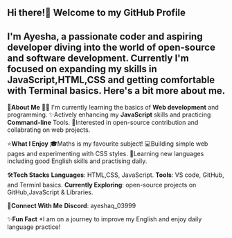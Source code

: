 ## Hi there!👋 Welcome to my GitHub Profile
I'm Ayesha, a passionate coder and aspiring developer diving into the world of open-source and software development. Currently I'm focused on expanding my skills in **JavaScript**,**HTML**,**CSS** and getting comfortable with Terminal basics.
Here's a bit more about me.
-----------------------------------------------------------------------------------------------------------------------------------------------------------------------------------------------------------------------
🚀**About Me**
👩‍🎓 I'm currently learning the basics of **Web development** and programming.
✨Actively enhancing my **JavaScript** skills and practicing **Command-line** Tools.
🎯Interested in open-source contribution and collabrating on web projects.

⭐**What I Enjoy**
🎓Maths is my favourite subject!
💻Building simple web pages and experimenting with CSS styles.
📖Learning new languages including good English  skills and practising daily.

🛠**Tech Stacks**
**Languages**: HTML,CSS, JavaScript.
**Tools**: VS code, GitHub, and Terminl basics.
**Currently Exploring**: open-source projects on GitHub,JavaScript & Libraries.

📱**Connect With Me**
**Discord**: ayeshaq_03999

✨**Fun Fact**
*I am on a journey to improve my English and enjoy daily language practice! 







